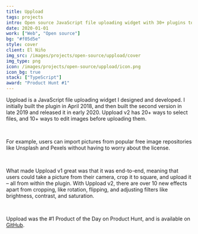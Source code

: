 ```yaml
---
title: Uppload
tags: projects
intro: Open source JavaScript file uploading widget with 30+ plugins to select and edit photos
date: 2020-01-01
work: ["Web", "Open source"]
bg: "#f05d5e"
style: cover
client: El Niño
img_src: /images/projects/open-source/uppload/cover
img_type: png
icon: /images/projects/open-source/uppload/icon.png
icon_bg: true
stack: ["TypeScript"]
award: "Product Hunt #1"
---
```


Uppload is a JavaScript file uploading widget I designed and developed. I initially built the plugin in April 2018, and then built the second version in late 2019 and released it in early 2020. Uppload v2 has 20+ ways to select files, and 10+ ways to edit images before uploading them.

<div class="two-images">
  <img alt="" src="/images/projects/open-source/uppload/1.png">
  <img alt="" src="/images/projects/open-source/uppload/2.png">
</div>

For example, users can import pictures from popular free image repositories like Unsplash and Pexels without having to worry about the license.

<div class="two-images">
  <img alt="" src="/images/projects/open-source/uppload/3.png">
  <img alt="" src="/images/projects/open-source/uppload/4.png">
</div>

What made Uppload v1 great was that it was end-to-end, meaning that users could take a picture from their camera, crop it to square, and upload it – all from within the plugin. With Uppload v2, there are over 10 new effects apart from cropping, like rotation, flipping, and adjusting filters like brightness, contrast, and saturation.

<div class="two-images">
  <img alt="" src="/images/projects/open-source/uppload/5.png">
  <img alt="" src="/images/projects/open-source/uppload/6.png">
</div>

Uppload was the #1 Product of the Day on Product Hunt, and is available on [GitHub](https://github.com/elninotech/uppload).

<div class="image"><img alt="" src="/images/projects/open-source/uppload/cover.png"></div>
